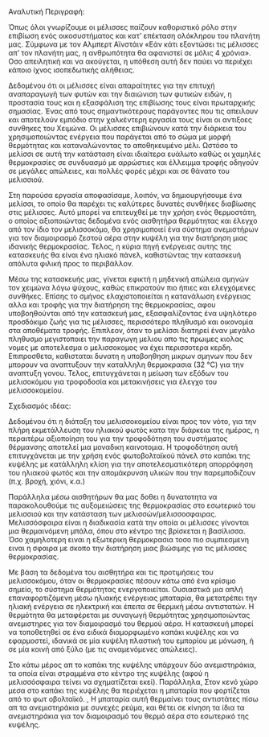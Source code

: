 Αναλυτική Περιγραφή:

Όπως όλοι γνωρίζουμε οι μέλισσες παίζουν καθοριστικό ρόλο στην επιβίωση ενός οικοσυστήματος και κατ’ επέκταση ολόκληρου του πλανήτη μας. Σύμφωνα με τον Αλμπερτ Αϊνστάιν «Εάν κάτι εξοντώσει τις μέλισσες απ’ τον πλανήτη μας, η ανθρωπότητα θα αφανιστεί σε μόλις 4 χρόνια». Οσο απειλητική και να ακούγεται, η υπόθεση αυτή δεν παύει να περιέχει κάποιο ίχνος ισοπεδωτικής αλήθειας.  

Δεδομένου ότι οι μέλισσες είναι απαραίτητες για την επιτυχή αναπαραγωγή των φυτών και την διαιώνιση των φυτικών ειδών, η προστασία τους και η εξασφάλιση της επιβίωσης τους είναι πρωταρχικής σημασίας. Ένας από τους σημαντικότερους παράγοντες που τις απειλουν και αποτελούν εμπόδιο στην χαλκέντερη εργασία τους είναι οι αντιξοες συνθηκες του Χειμώνα. Οι μέλισσες επιβιώνουν κατά την διάρκεια του χρησιμοποιώντας ενέργεια που παράγεται από το σώμα με μορφή θερμότητας και καταναλώνοντας το αποθηκευμένο μέλι. Ωστόσο το μελίσσι σε αυτή την κατάσταση είναι ιδιαίτερα ευάλωτο καθώς οι χαμηλές θερμοκρασίες σε συνδυασμό με αρρώστιες και έλλειμμα τροφής οδηγούν σε μεγάλες απώλειες, και πολλές φορές μέχρι και σε θάνατο του μελισσιού.

Στη παρούσα εργασία αποφασίσαμε, λοιπόν, να δημιουργήσουμε ένα μελίσσι, το οποίο θα παρέχει τις καλύτερες δυνατές συνθήκες διαβίωσης στις μέλισσες. Αυτό μπορεί να επιτευχθεί με την χρήση ενός θερμοστάτη, ο οποίος αξιοποιώντας δεδομένα ενός αισθητήρα θερμότητας και έλεγχο από τον ίδιο τον μελισσοκόμο, θα χρησιμοποιεί ένα σύστημα ανεμιστήρων για τον διαμοιρασμό ζεστού αέρα στην κυψέλη για την διατήρηση μιας ιδανικής θερμοκρασίας. Τελος, η κύρια πηγή ενέργειας αυτης της κατασκευής θα είναι ένα ηλιακό πάνελ, καθιστώντας την κατασκευή απόλυτα φιλική προς το περιβάλλον.
   
Μέσω της κατασκευής μας, γίνεται εφικτή η μηδενική απώλεια σμηνών τον χειμώνα λόγω ψύχους, καθώς επικρατούν πιο ήπιες και ελεγχόμενες συνθήκες. Επίσης το σμήνος  ελαχιστοποιείται η κατανάλωση ενέργειας αλλα και τροφής  για την διατήρηση της θερμοκρασίας, αφου υποβοηθούνται από  την κατασκευή μας, εξασφαλίζοντας ένα υψηλότερο προσδόκιμο ζωής για τις μέλισσες, περισσότερο πληθυσμό και οικονομία στα αποθέματα τροφής. Επιπλεον, όταν το μελίσσι διατηρεί έναν μεγάλο πληθυσμο μεγιστοποιει την παραγωγη μελιου απο τις πρωιμες κιολας νομες με αποτελεσμα ο μελισσοκομος να έχει περισσοτερα κερδη. Επιπροσθετα, καθισταται δυνατη η υποβοηθηση μικρων σμηνων που δεν μπορουν να αναπτυξουν την καταλληλη θερμοκρασια (32 °C) για την αναπτυξη γονου.
 Τελος, επιτυγχάνεται η μείωση των εξόδων του μελισοκόμου για τροφοδοσία και μετακινήσεις για έλεγχο του μελισσοκομείου.

 









Σχεδιασμός ιδέας:

Δεδομένου ότι η διάταξη του μελισσοκομείου είναι προς τον νότο, για την πλήρη εκμετάλλευση του ηλιακού φωτός κατα την διάρκεια της ημέρας, η περαιτέρω αξιοποίηση του για την τροφοδότηση του συστήματος θέρμανσης αποτελεί μια μοναδικη καινοτομια. Η τροφοδότηση αυτή επιτυγχάνεται με την χρήση ενός  φωτοβολταϊκού πάνελ στο καπάκι της κυψέλης με κατάλληλη κλίση για την αποτελεσματικότερη απορρόφηση του ηλιακού φωτός και την απομάκρυνση υλικών που την παρεμποδιζουν (π.χ. βροχή, χιόνι, κ.α.)

Παράλληλα μέσω αισθητήρων θα μας δοθει η δυνατοτητα να παρακολουθούμε τις αυξομειώσεις της θερμοκρασίας στο εσωτερικό του μελισσιού και την κατάσταση των μελισσών/μελισσοσφαιρας. Μελισσόσφαιρα είναι η διαδικασία κατά την οποία οι μέλισσες γίνονται μια  θερμαινόμενη μπάλα, όπου στο κέντρο της βρίσκεται η βασίλισσα. Όσο χαμηλοτερη ειναι η εξωτερικη θερμοκρασια τοσο πιο συμπιεσμενη ειναι η σφαιρα με σκοπο την διατήρηση μιας βιώσιμης για τις μέλισσες θερμοκρασίας.

Με βάση τα δεδομένα του αισθητήρα και τις προτιμήσεις του μελισσοκόμου, όταν οι θερμοκρασίες πέσουν κάτω από ένα κρίσιμο σημείο, το σύστημα θερμότητας ενεργοποιείται. Ουσιαστικά μια απλή επαναφορτιζόμενη μέσω ηλιακής ενέργειας μπαταρία, θα μετατρέπει την ηλιακή ενέργεια σε ηλεκτρική και έπειτα σε θερμική μέσω αντιστατών. Η θερμότητα θα μεταφέρεται με συναγωγή θερμότητας χρησιμοποιώντας ανεμιστηρες για τον διαμοιρασμό του θερμού αέρα. Η κατασκευή μπορεί να τοποθετηθεί σε ένα ειδικά διαμορφωμένο καπάκι κυψέλης και να εφαρμοστεί, ιδανικά σε μία κυψέλη πλαστική του εμπορίου με μόνωση, ή σε μία κοινή από ξύλο (με τις αναμενόμενες απώλειες).

Στο κάτω μέρος απ το καπάκι της κυψέλης υπάρχουν δύο ανεμιστηράκια, τα οποία είναι στραμμένα στο κέντρο της κυψέλης (αφού η μελισσόσφαιρα τείνει να σχηματίζεται εκεί). Παράλληλα, Στον κενό χώρο μεσα στο καπάκι της κυψέλης θα περιέχεται η μπαταρία που φορτίζεται από το φωτ οβολταϊκό. , Η μπαταρία αυτή θερμαίνει τους αντιστάτες πίσω απ τα ανεμιστηράκια με συνεχές ρεύμα, και θέτει σε κίνηση τα ίδια τα ανεμιστηράκια για τον διαμοιρασμό του θερμό αέρα στο εσωτερικό της κυψέλης.
